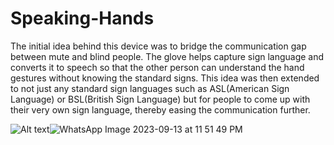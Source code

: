 # Speaking-Hands

The initial idea behind this device was to bridge the communication gap between mute and blind people. The glove helps capture sign language and converts it to speech so that the other person can understand the hand gestures without knowing the standard signs. This idea was then extended to not just any standard sign languages such as ASL(American Sign Language) or BSL(British Sign Language) but for people to come up with their very own sign language, thereby easing the communication further.

![Alt text](/screenshot/glove.png)![WhatsApp Image 2023-09-13 at 11 51 49 PM](https://github.com/sag-27/Speaking-Hands/assets/117821445/9df7c04a-93df-4525-a8c0-5ee9bd3f91ff)

